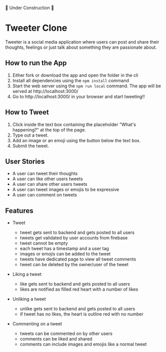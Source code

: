 🚧 Under Construction 🚧

# Tweeter Clone
Tweeter is a social media application where users can post and share their thoughts, feelings or just talk about something they are passionate about.

## How to run the App
1. Either fork or download the app and open the folder in the cli
2. Install all dependencies using the `npm install` command
3. Start the web server using the `npm run local` command. The app will be served at http://localhost:3000/
4. Go to http://localhost:3000/ in your browser and start tweeting!!

## How to Tweet
1. Click inside the text box containing the placeholder "What's happening?" at the top of the page.
2. Type out a tweet.
3. Add an image or an emoji using the button below the text box.
4. Submit the tweet.

## User Stories
- A user can tweet their thoughts
- A user can like other users tweets
- A user can share other users tweets
- A user can tweet images or emojis to be expressive
- A user can comment on tweets

## Features
- Tweet
  - tweet gets sent to backend and gets posted to all users
  - tweets get validated by user accounts from firebase
  - tweet cannot be empty
  - each tweet has a timestamp and a user tag
  - images or emojis can be added to the tweet
  - tweets have dedicated page to view all tweet comments
  - tweet can be deleted by the owner/user of the tweet

- Liking a tweet
  - like gets sent to backend and gets posted to all users
  - likes are notified as filled red heart with a number of likes

- Unliking a tweet
  - unlike gets sent to backend and gets posted to all users
  - if tweet has no likes, the heart is outline red with no number

- Commenting on a tweet
  - tweets can be commented on by other users
  - comments can be liked and shared
  - comments can include images and emojis like a normal tweet
